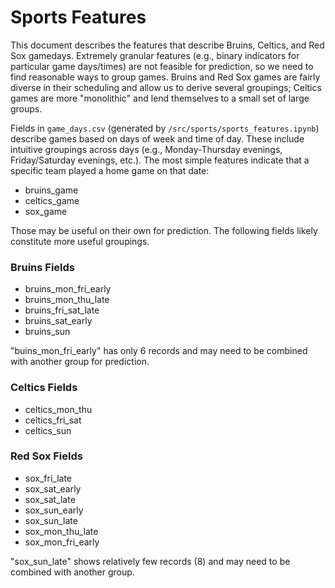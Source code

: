 # Sports Features

This document describes the features that describe Bruins, Celtics, and Red Sox gamedays. Extremely granular features (e.g., binary indicators for particular game days/times) are not feasible for prediction, so we need to find reasonable ways to group games. Bruins and Red Sox games are fairly diverse in their scheduling and allow us to derive several groupings; Celtics games are more "monolithic" and lend themselves to a small set of large groups.

Fields in `game_days.csv` (generated by `/src/sports/sports_features.ipynb`) describe games based on days of week and time of day. These include intuitive groupings across days (e.g., Monday-Thursday evenings, Friday/Saturday evenings, etc.). The most simple features indicate that a specific team played a home game on that date:

- bruins_game
- celtics_game
- sox_game

Those may be useful on their own for prediction. The following fields likely constitute more useful groupings.

### Bruins Fields

- bruins_mon_fri_early
- bruins_mon_thu_late
- bruins_fri_sat_late
- bruins_sat_early
- bruins_sun

"buins_mon_fri_early" has only 6 records and may need to be combined with another group for prediction.

### Celtics Fields

- celtics_mon_thu
- celtics_fri_sat
- celtics_sun

### Red Sox Fields

- sox_fri_late
- sox_sat_early
- sox_sat_late
- sox_sun_early
- sox_sun_late
- sox_mon_thu_late
- sox_mon_fri_early

"sox_sun_late" shows relatively few records (8) and may need to be combined with another group.

